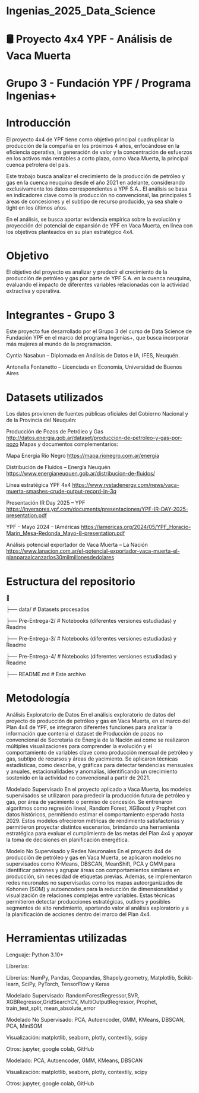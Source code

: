 # Ingenias_2025_Data_Science
# 🛢️ Proyecto 4x4 YPF - Análisis de Vaca Muerta
# Grupo 3 - Fundación YPF / Programa Ingenias+
# Introducción
El proyecto 4x4 de YPF tiene como objetivo principal cuadruplicar la producción de la compañía en los próximos 4 años, enfocándose en la eficiencia operativa, la generación de valor y la concentración de esfuerzos en los activos más rentables a corto plazo, como Vaca Muerta, la principal cuenca petrolera del país.

Este trabajo busca analizar el crecimiento de la producción de petróleo y gas en la cuenca neuquina desde el año 2021 en adelante, considerando exclusivamente los datos correspondientes a YPF S.A.. El análisis se basa en indicadores clave como la producción no convencional, las principales 5 áreas de concesiones y el subtipo de recurso producido, ya sea shale o tight en los últimos años.

En el análisis, se busca aportar evidencia empírica sobre la evolución y proyección del potencial de expansión de YPF en Vaca Muerta, en línea con los objetivos planteados en su plan estratégico 4x4.

# Objetivo
El objetivo del proyecto es analizar y predecir el crecimiento de la producción de petróleo y gas por parte de YPF S.A. en la cuenca neuquina, evaluando el impacto de diferentes variables relacionadas con la actividad extractiva y operativa.

# Integrantes - Grupo 3
Este proyecto fue desarrollado por el Grupo 3 del curso de Data Science de Fundación YPF en el marco del programa Ingenias+, que busca incorporar más mujeres al mundo de la programación.

Cyntia Nasabun – Diplomada en Análisis de Datos e IA, IFES, Neuquén.

Antonella Fontanetto – Licenciada en Economía, Universidad de Buenos Aires

# Datasets utilizados
Los datos provienen de fuentes públicas oficiales del Gobierno Nacional y de la Provincia del Neuquén:

Producción de Pozos de Petróleo y Gas http://datos.energia.gob.ar/dataset/produccion-de-petroleo-y-gas-por-pozo
Mapas y documentos complementarios:

Mapa Energía Río Negro https://mapa.rionegro.com.ar/energia

Distribución de Fluidos – Energía Neuquén https://www.energianeuquen.gob.ar/distribucion-de-fluidos/

Línea estratégica YPF 4x4 https://www.rystadenergy.com/news/vaca-muerta-smashes-crude-output-record-in-3q

Presentación IR Day 2025 – YPF https://inversores.ypf.com/documents/presentaciones/YPF-IR-DAY-2025-presentation.pdf

YPF – Mayo 2024 – IAméricas https://iamericas.org/2024/05/YPF_Horacio-Marin_Mesa-Redonda_Mayo-8-presentation.pdf

Análisis potencial exportador de Vaca Muerta – La Nación https://www.lanacion.com.ar/el-potencial-exportador-vaca-muerta-el-planparaalcanzarlos30milmillonesdedolares

# Estructura del repositorio
📁

├── data/ # Datasets procesados

├── Pre-Entrega-2/ # Notebooks (diferentes versiones estudiadas) y Readme

├── Pre-Entrega-3/ # Notebooks (diferentes versiones estudiadas) y Readme

├── Pre-Entrega-4/ # Notebooks (diferentes versiones estudiadas) y Readme

├── README.md # Este archivo

# Metodología
Análisis Exploratorio de Datos
En el análisis exploratorio de datos del proyecto de producción de petróleo y gas en Vaca Muerta, en el marco del Plan 4x4 de YPF, se integraron diferentes funciones para analizar la información que contenia el dataset de Producción de pozos no convencional de Secretaría de Energía de la Nación así como se realizaron múltiples visualizaciones para comprender la evolución y el comportamiento de variables clave como producción mensual de petróleo y gas, subtipo de recursos y áreas de yacimiento. Se aplicaron técnicas estadísticas, como describe, y gráficas para detectar tendencias mensuales y anuales, estacionalidades y anomalías, identificando un crecimiento sostenido en la actividad no convencional a partir de 2021.

Modelado Supervisado
En el proyecto aplicado a Vaca Muerta, los modelos supervisados se utilizaron para predecir la producción futura de petróleo y gas, por área de yacimiento o permiso de concesión. Se entrenaron algoritmos como regresión lineal, Random Forest, XGBoost y Prophet con datos históricos, permitiendo estimar el comportamiento esperado hasta 2029. Estos modelos ofrecieron métricas de rendimiento satisfactorias y permitieron proyectar distintos escenarios, brindando una herramienta estratégica para evaluar el cumplimiento de las metas del Plan 4x4 y apoyar la toma de decisiones en planificación energética.

Modelo No Supervisado y Redes Neuronales
En el proyecto 4x4 de producción de petróleo y gas en Vaca Muerta, se aplicaron modelos no supervisados como K-Means, DBSCAN, MeanShift, PCA y GMM para identificar patrones y agrupar áreas con comportamientos similares en producción, sin necesidad de etiquetas previas. Además, se implementaron redes neuronales no supervisadas como los mapas autoorganizados de Kohonen (SOM) y autoencoders para la reducción de dimensionalidad y visualización de relaciones complejas entre variables. Estas técnicas permitieron detectar producciones estratégicas, outliers y posibles segmentos de alto rendimiento, aportando valor al análisis exploratorio y a la planificación de acciones dentro del marco del Plan 4x4.

# Herramientas utilizadas
Lenguaje: Python 3.10+

Librerías:

Librerías: NumPy, Pandas, Geopandas, Shapely.geometry, Matplotlib, Scikit-learn, SciPy, PyTorch, TensorFlow y Keras

Modelado Supervisado: RandomForestRegressor,SVR, XGBRegressor,GridSearchCV, MultiOutputRegressor, Prophet, train_test_split, mean_absolute_error

Modelado No Supervisado: PCA, Autoencoder, GMM, KMeans, DBSCAN, PCA, MiniSOM

Visualización: matplotlib, seaborn, plotly, contextily, scipy

Otros: jupyter, google colab, GitHub

Modelado: PCA, Autoencoder, GMM, KMeans, DBSCAN

Visualización: matplotlib, seaborn, plotly, contextily, scipy

Otros: jupyter, google colab, GitHub
